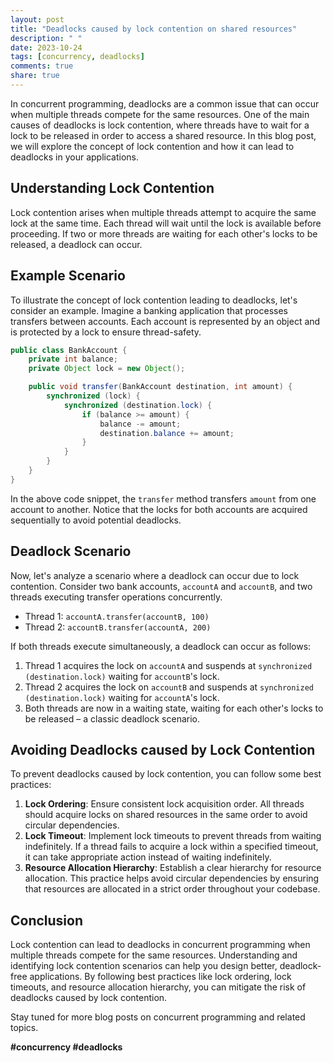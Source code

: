 ```yaml
---
layout: post
title: "Deadlocks caused by lock contention on shared resources"
description: " "
date: 2023-10-24
tags: [concurrency, deadlocks]
comments: true
share: true
---
```


In concurrent programming, deadlocks are a common issue that can occur when multiple threads compete for the same resources. One of the main causes of deadlocks is lock contention, where threads have to wait for a lock to be released in order to access a shared resource. In this blog post, we will explore the concept of lock contention and how it can lead to deadlocks in your applications.

## Understanding Lock Contention

Lock contention arises when multiple threads attempt to acquire the same lock at the same time. Each thread will wait until the lock is available before proceeding. If two or more threads are waiting for each other's locks to be released, a deadlock can occur.

## Example Scenario

To illustrate the concept of lock contention leading to deadlocks, let's consider an example. Imagine a banking application that processes transfers between accounts. Each account is represented by an object and is protected by a lock to ensure thread-safety.

```java
public class BankAccount {
    private int balance;
    private Object lock = new Object();

    public void transfer(BankAccount destination, int amount) {
        synchronized (lock) {
            synchronized (destination.lock) {
                if (balance >= amount) {
                    balance -= amount;
                    destination.balance += amount;
                }
            }
        }
    }
}
```

In the above code snippet, the `transfer` method transfers `amount` from one account to another. Notice that the locks for both accounts are acquired sequentially to avoid potential deadlocks.

## Deadlock Scenario

Now, let's analyze a scenario where a deadlock can occur due to lock contention. Consider two bank accounts, `accountA` and `accountB`, and two threads executing transfer operations concurrently.

- Thread 1: `accountA.transfer(accountB, 100)`
- Thread 2: `accountB.transfer(accountA, 200)`

If both threads execute simultaneously, a deadlock can occur as follows:
1. Thread 1 acquires the lock on `accountA` and suspends at `synchronized (destination.lock)` waiting for `accountB`'s lock.
2. Thread 2 acquires the lock on `accountB` and suspends at `synchronized (destination.lock)` waiting for `accountA`'s lock.
3. Both threads are now in a waiting state, waiting for each other's locks to be released – a classic deadlock scenario.

## Avoiding Deadlocks caused by Lock Contention

To prevent deadlocks caused by lock contention, you can follow some best practices:

1. **Lock Ordering**: Ensure consistent lock acquisition order. All threads should acquire locks on shared resources in the same order to avoid circular dependencies.
2. **Lock Timeout**: Implement lock timeouts to prevent threads from waiting indefinitely. If a thread fails to acquire a lock within a specified timeout, it can take appropriate action instead of waiting indefinitely.
3. **Resource Allocation Hierarchy**: Establish a clear hierarchy for resource allocation. This practice helps avoid circular dependencies by ensuring that resources are allocated in a strict order throughout your codebase.

## Conclusion

Lock contention can lead to deadlocks in concurrent programming when multiple threads compete for the same resources. Understanding and identifying lock contention scenarios can help you design better, deadlock-free applications. By following best practices like lock ordering, lock timeouts, and resource allocation hierarchy, you can mitigate the risk of deadlocks caused by lock contention.

Stay tuned for more blog posts on concurrent programming and related topics. 

**#concurrency #deadlocks**